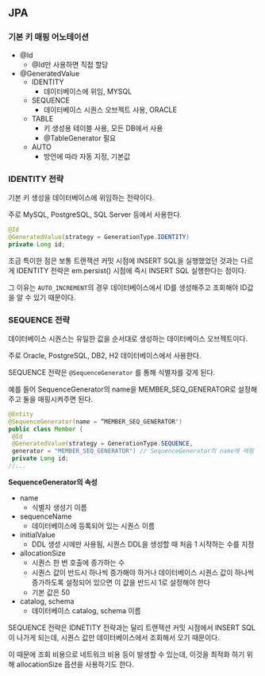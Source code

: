 ## JPA

### 기본 키 매핑 어노테이션

- @Id
    - @Id만 사용하면 직접 할당
- @GeneratedValue
    - IDENTITY
        - 데이터베이스에 위임, MYSQL
    - SEQUENCE
        - 데이터베이스 시퀀스 오브젝트 사용, ORACLE
    - TABLE
        - 키 생성용 테이블 사용, 모든 DB에서 사용
        - @TableGenerator 필요
    - AUTO
        - 방언에 따라 자동 지정, 기본값

### IDENTITY 전략

기본 키 생성을 데이터베이스에 위임하는 전략이다.

주로 MySQL, PostgreSQL, SQL Server 등에서 사용한다.

```java
@Id
@GeneratedValue(strategy = GenerationType.IDENTITY)
private Long id;
```

조금 특이한 점은 보통 트랜잭션 커밋 시점에 INSERT SQL을 실행했었던 것과는 다르게 IDENTITY 전략은 em.persist() 시점에 즉시 INSERT SQL 실행한다는 점이다.

그 이유는 `AUTO_INCREMENT`의 경우 데이터베이스에서 ID를 생성해주고 조회해야 ID값을 알 수 있기 때문이다. 

### SEQUENCE 전략

데이터베이스 시퀀스는 유일한 값을 순서대로 생성하는 데이터베이스 오브젝트이다.

주로 Oracle, PostgreSQL, DB2, H2 데이터베이스에서 사용한다.

SEQUENCE 전략은 `@SequenceGenerator` 를 통해 식별자를 갖게 된다.

예를 들어 SequenceGenerator의 name을 MEMBER_SEQ_GENERATOR로 설정해주고 둘을 매핑시켜주면 된다.

```java
@Entity 
@SequenceGenerator(name = “MEMBER_SEQ_GENERATOR") 
public class Member { 
 @Id 
 @GeneratedValue(strategy = GenerationType.SEQUENCE, 
 generator = "MEMBER_SEQ_GENERATOR") // SequenceGenerator의 name에 매핑
 private Long id;
//...
```

**SequenceGenerator의 속성**

- name
    - 식별자 생성기 이름
- sequenceName
    - 데이터베이스에 등록되어 있는 시퀀스 이름
- initialValue
    - DDL 생성 시에만 사용됨, 시퀀스 DDL을 생성할 때 처음 1 시작하는
    수를 지정
- allocationSize
    - 시퀀스 한 번 호출에 증가하는 수
    - 시퀀스 값이 반드시 하나씩 증가해야 하거나 데이터베이스 시퀀스 값이 하나씩 증가하도록 설정되어 있으면 이 값을 반드시 1로 설정해야 한다
    - 기본 값은 50
- catalog, schema
    - 데이터베이스 catalog, schema 이름

SEQUENCE 전략은 IDNETITY 전략과는 달리 트랜잭션 커밋 시점에서 INSERT SQL이 나가게 되는데, 시퀀스 값만 데이터베이스에서 조회해서 오기 때문이다.

이 때문에 조회 비용으로 네트워크 비용 등이 발생할 수 있는데, 이것을 최적화 하기 위해 allocationSize 옵션을 사용하기도 한다.